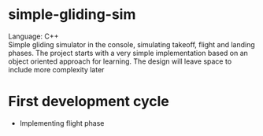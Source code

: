# simple-gliding-sim
Language: C++
<br>
Simple gliding simulator in the console, simulating takeoff, flight and landing phases.
The project starts with a very simple implementation based on an object oriented approach for learning. 
The design will leave space to include more complexity later
# First development cycle
<ul>
    <li>Implementing flight phase</li>
</ul>
